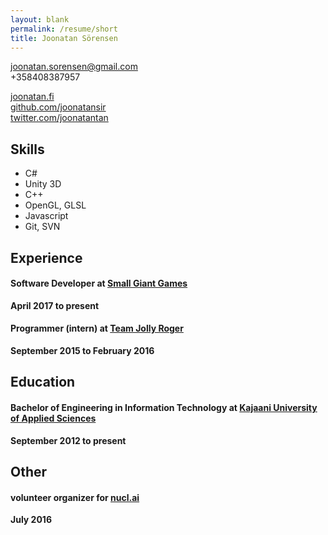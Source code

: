 ```yaml
---
layout: blank
permalink: /resume/short
title: Joonatan Sörensen
---
```

joonatan.sorensen@gmail.com  
+358408387957  

[joonatan.fi](http://joonatan.fi)  
[github.com/joonatansir](http://github.com/joonatansir)  
[twitter.com/joonatantan](http://twitter.com/joonatansir)  

## Skills

* C#
* Unity 3D
* C++
* OpenGL, GLSL
* Javascript
* Git, SVN

## Experience

#### **Software Developer at [Small Giant Games](http://www.smallgiantgames.com/)**  
**April 2017 to present**  

#### **Programmer (intern) at [Team Jolly Roger](http://www.teamjollyroger.com/)**  
**September 2015 to February 2016**  

## Education

#### **Bachelor of Engineering in Information Technology at [Kajaani University of Applied Sciences](http://kamk.fi/en)**  
**September 2012 to present**  

## Other

#### **volunteer organizer for [nucl.ai](https://nucl.ai/)**  
**July 2016**
